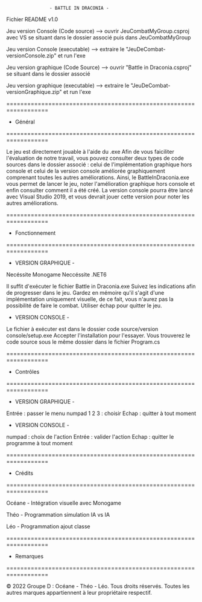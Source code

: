 
                    - BATTLE IN DRACONIA -

Fichier README
v1.0


Jeu version Console (Code source) --> ouvrir JeuCombatMyGroup.csproj avec VS se situant dans le dossier associé puis dans
JeuCombatMyGroup

Jeu version Console (executable)  --> extraire le "JeuDeCombat-versionConsole.zip" et run l'exe

Jeu version graphique (Code Source) --> ouvrir "Battle in Draconia.csproj" se situant dans le dossier associé

Jeu version graphique (executable) --> extraire le "JeuDeCombat-versionGraphique.zip" et run l'exe 

==================================================================
 * Général 

==================================================================

Le jeu est directement jouable à l'aide du .exe
Afin de vous faiciliter l'évaluation de notre travail, vous pouvez
consulter deux types de code sources dans le dossier associé : 
celui de l'implémentation graphique hors console et celui de la 
version console améliorée graphiquement comprenant toutes les 
autres améliorations. Ainsi, le BattleInDraconia.exe vous permet 
de lancer le jeu, noter l'amélioration graphique hors console et 
enfin consulter comment il a été créé.
La version console pourra être lancé avec Visual Studio 2019, et 
vous devrait jouer cette version pour noter les autres améliorations.


==================================================================
* Fonctionnement 

==================================================================

- VERSION GRAPHIQUE -

Necéssite Monogame
Neccéssite .NET6

Il suffit d'exécuter le fichier Battle in Draconia.exe
Suivez les indications afin de progresser dans le jeu. Gardez en
mémoire qu'il s'agit d'une implémentation uniquement visuelle,
de ce fait, vous n'aurez pas la possibilité de faire le combat.
Utiliser échap pour quitter le jeu.

- VERSION CONSOLE -

Le fichier à exécuter est dans le dossier
code source/version console/setup.exe
Accepter l'installation pour l'essayer.
Vous trouverez le code source sous le même dossier dans le fichier
Program.cs


==================================================================
* Contrôles 

==================================================================

- VERSION GRAPHIQUE -

Entrée : passer le menu
numpad 1 2 3 : choisir
Echap : quitter à tout moment


- VERSION CONSOLE -

numpad : choix de l'action
Entrée : valider l'action
Echap : quitter le programme à tout moment


==================================================================
* Crédits 

==================================================================

Océane - Intégration visuelle avec Monogame

Théo   - Programmation simulation IA vs IA

Léo    - Programmation ajout classe

==================================================================
* Remarques 

==================================================================

© 2022 Groupe D : Océane - Théo - Léo. Tous droits réservés.
Toutes les autres marques appartiennent à leur propriétaire respectif.